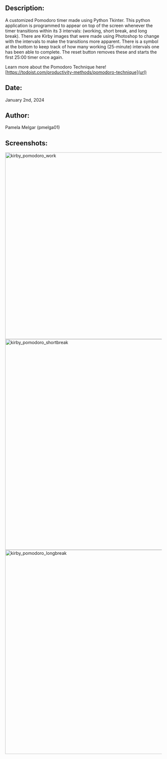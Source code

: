 Description: 
---
  A customized Pomodoro timer made using Python Tkinter. This python application is programmed to appear on top of the screen whenever the timer transitions within its 3 intervals:
  (working, short break, and long break). There are Kirby images that were made using Photoshop to change with the intervals to make the transitions more apparent.
  There is a symbol at the bottom to keep track of how many working (25-minute) intervals one has been able to complete. The reset button removes these and starts the first 25:00
  timer once again.

  Learn more about the Pomodoro Technique here![https://todoist.com/productivity-methods/pomodoro-technique](url)


Date:
---
  January 2nd, 2024


Author:
---
  Pamela Melgar
  (pmelga01)


Screenshots:
---

<img width="600" alt="kirby_pomodoro_work" src="https://github.com/pmelga01/kirby-pomodoro-clock/assets/79951993/36d253f3-f335-45ab-824b-5226770ce04f">

<img width="677" alt="kirby_pomodoro_shortbreak" src="https://github.com/pmelga01/kirby-pomodoro-clock/assets/79951993/3ecd91da-f02d-4f55-a2d9-6a322445fdc1">

<img width="656" alt="kirby_pomodoro_longbreak" src="https://github.com/pmelga01/kirby-pomodoro-clock/assets/79951993/31ebb41e-848d-4c74-8952-f134f4e89014">
